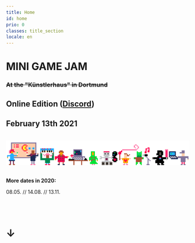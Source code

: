 ```yaml
---
title: Home
id: home
prio: 0
classes: title_section
locale: en
---
```


<div class="flyer">
	<h1>MINI GAME JAM</h1>
	<h3 style="text-decoration: line-through;">At the "Künstlerhaus" in Dortmund</h3>
	<h2>Online Edition (<a href="https://discord.gg/aNfxDQw">Discord</a>)</h2>
    <!--<h2>Nächster Termin:</h2>-->
    <h2>February 13th 2021 </h2>
	<br>
	<img src="/img/people.png" id="people" alt="Schmuckbild Menschen und Maschinen machen Spiele">
	<br>
	<br>
	<p><b>More dates in 2020:</b></p>
    <p>08.05. // 14.08. // 13.11.</p>
	<br>
	<br>
	<h1>↓</h1>
</div>
